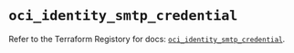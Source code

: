# `oci_identity_smtp_credential`

Refer to the Terraform Registory for docs: [`oci_identity_smtp_credential`](https://registry.terraform.io/providers/oracle/oci/6.18.0/docs/resources/identity_smtp_credential).
